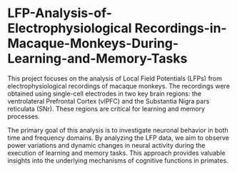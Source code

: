 # LFP-Analysis-of-Electrophysiological Recordings-in-Macaque-Monkeys-During-Learning-and-Memory-Tasks

This project focuses on the analysis of Local Field Potentials (LFPs) from electrophysiological recordings of macaque monkeys. The recordings were obtained using single-cell electrodes in two key brain regions: the ventrolateral Prefrontal Cortex (vlPFC) and the Substantia Nigra pars reticulata (SNr). These regions are critical for learning and memory processes.

The primary goal of this analysis is to investigate neuronal behavior in both time and frequency domains. By analyzing the LFP data, we aim to observe power variations and dynamic changes in neural activity during the execution of learning and memory tasks. This approach provides valuable insights into the underlying mechanisms of cognitive functions in primates.

